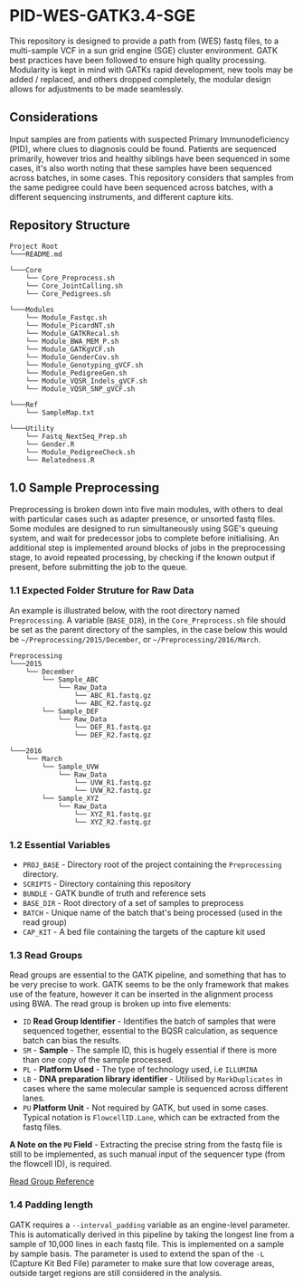 # PID-WES-GATK3.4-SGE
This repository is designed to provide a path from (WES) fastq files, to a multi-sample VCF in a sun grid engine (SGE) cluster environment. GATK best practices have been followed to ensure high quality processing. Modularity is kept in mind with GATKs rapid development, new tools may be added / replaced, and others dropped completely, the modular design allows for adjustments to be made seamlessly.

## Considerations
Input samples are from patients with suspected Primary Immunodeficiency (PID), where clues to diagnosis could be found. Patients are sequenced primarily, however trios and healthy siblings have been sequenced in some cases, it's also worth noting that these samples have been sequenced across batches, in some cases. This repository considers that samples from the same pedigree could have been sequenced across batches, with a different sequencing instruments, and different capture kits.

## Repository Structure

```
Project Root
└───README.md

└───Core
    └── Core_Preprocess.sh
    └── Core_JointCalling.sh
    └── Core_Pedigrees.sh

└───Modules
    └── Module_Fastqc.sh
    └── Module_PicardNT.sh
    └── Module_GATKRecal.sh
    └── Module_BWA_MEM_P.sh
    └── Module_GATKgVCF.sh
    └── Module_GenderCov.sh
    └── Module_Genotyping_gVCF.sh
    └── Module_PedigreeGen.sh
    └── Module_VQSR_Indels_gVCF.sh
    └── Module_VQSR_SNP_gVCF.sh

└───Ref
    └── SampleMap.txt

└───Utility
    └── Fastq_NextSeq_Prep.sh
    └── Gender.R
    └── Module_PedigreeCheck.sh
    └── Relatedness.R
```

## 1.0 Sample Preprocessing
Preprocessing is broken down into five main modules, with others to deal with particular cases such as adapter presence, or unsorted fastq files. Some modules are designed to run simultaneously using SGE's queuing system, and wait for predecessor jobs to complete before initialising. An additional step is implemented around blocks of jobs in the preprocessing stage, to avoid repeated processing, by checking if the known output if present, before submitting the job to the queue.

### 1.1 Expected Folder Struture for Raw Data
An example is illustrated below, with the root directory named `Preprocessing`. A variable (`BASE_DIR`), in the `Core_Preprocess.sh` file should be set as the parent directory of the samples, in the case below this would be `~/Preprocessing/2015/December`, or `~/Preprocessing/2016/March`.
```
Preprocessing
└───2015
    └── December
        └── Sample_ABC
            └── Raw_Data
                └── ABC_R1.fastq.gz
                └── ABC_R2.fastq.gz
        └── Sample_DEF
            └── Raw_Data
                └── DEF_R1.fastq.gz
                └── DEF_R2.fastq.gz

└───2016
    └── March
        └── Sample_UVW
            └── Raw_Data
                └── UVW_R1.fastq.gz
                └── UVW_R2.fastq.gz
        └── Sample_XYZ
            └── Raw_Data
                └── XYZ_R1.fastq.gz
                └── XYZ_R2.fastq.gz
```

### 1.2 Essential Variables
* `PROJ_BASE` - Directory root of the project containing the `Preprocessing` directory.
* `SCRIPTS` - Directory containing this repository
* `BUNDLE` - GATK bundle of truth and reference sets
* `BASE_DIR` - Root directory of a set of samples to preprocess
* `BATCH` - Unique name of the batch that's being processed (used in the read group)
* `CAP_KIT` - A bed file containing the targets of the capture kit used

### 1.3 Read Groups
Read groups are essential to the GATK pipeline, and something that has to be very precise to work. GATK seems to be the only framework that makes use of the feature, however it can be inserted in the alignment process using BWA. The read group is broken up into five elements:
* `ID` **Read Group Identifier** - Identifies the batch of samples that were sequenced together, essential to the BQSR calculation, as sequence batch can bias the results.
* `SM` - **Sample** - The sample ID, this is hugely essential if there is more than one copy of the sample processed.
* `PL` - **Platform Used** - The type of technology used, i.e `ILLUMINA`
* `LB` - **DNA preparation library identifier** - Utilised by `MarkDuplicates` in cases where the same molecular sample is sequenced across different lanes.
* `PU` **Platform Unit** - Not required by GATK, but used in some cases. Typical notation is `FlowcellID.Lane`, which can be extracted from the fastq files.

**A Note on the `PU` Field** - Extracting the precise string from the fastq file is still to be implemented, as such manual input of the sequencer type (from the flowcell ID), is required.

[Read Group Reference](https://www.broadinstitute.org/gatk/guide/article?id=6472)

### 1.4 Padding length
GATK requires a `--interval_padding` variable as an engine-level parameter. This is automatically derived in this pipeline by taking the longest line from a sample of 10,000 lines in each fastq file. This is implemented on a sample by sample basis. The parameter is used to extend the span of the `-L` (Capture Kit Bed File) parameter to make sure that low coverage areas, outside target regions are still considered in the analysis.  
